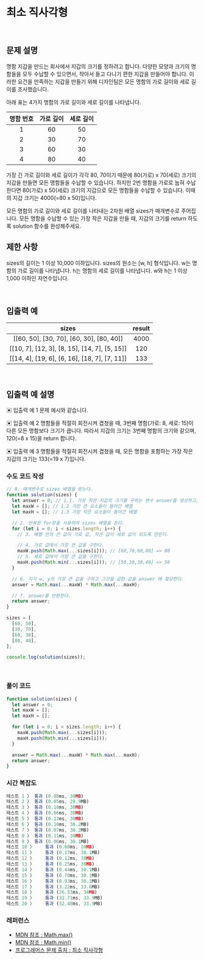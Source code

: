 # 최소 직사각형

</br>

## 문제 설명

명함 지갑을 만드는 회사에서 지갑의 크기를 정하려고 합니다. 다양한 모양과 크기의 명함들을 모두 수납할 수 있으면서, 작아서 들고 다니기 편한 지갑을 만들어야 합니다. 이러한 요건을 만족하는 지갑을 만들기 위해 디자인팀은 모든 명함의 가로 길이와 세로 길이를 조사했습니다.

아래 표는 4가지 명함의 가로 길이와 세로 길이를 나타냅니다.

| 명함 번호 | 가로 길이 | 세로 길이 |
| :-------: | :-------: | :-------: |
|     1     |    60     |    50     |
|     2     |    30     |    70     |
|     3     |    60     |    30     |
|     4     |    80     |    40     |

가장 긴 가로 길이와 세로 길이가 각각 80, 70이기 때문에 80(가로) x 70(세로) 크기의 지갑을 만들면 모든 명함들을 수납할 수 있습니다. 하지만 2번 명함을 가로로 눕혀 수납한다면 80(가로) x 50(세로) 크기의 지갑으로 모든 명함들을 수납할 수 있습니다. 이때의 지갑 크기는 4000(=80 x 50)입니다.

모든 명함의 가로 길이와 세로 길이를 나타내는 2차원 배열 sizes가 매개변수로 주어집니다. 모든 명함을 수납할 수 있는 가장 작은 지갑을 만들 때, 지갑의 크기를 return 하도록 solution 함수를 완성해주세요.
</br>

## 제한 사항

sizes의 길이는 1 이상 10,000 이하입니다.
sizes의 원소는 [w, h] 형식입니다.
w는 명함의 가로 길이를 나타냅니다.
h는 명함의 세로 길이를 나타냅니다.
w와 h는 1 이상 1,000 이하인 자연수입니다.

</br>

## 입출력 예

|                     sizes                     | result |
| :-------------------------------------------: | :----: |
|   [[60, 50], [30, 70], [60, 30], [80, 40]]    |  4000  |
| [[10, 7], [12, 3], [8, 15], [14, 7], [5, 15]] |  120   |
| [[14, 4], [19, 6], [6, 16], [18, 7], [7, 11]] |  133   |

</br>

## 입출력 예 설명

▣ 입출력 예 1
문제 예시와 같습니다.

▣ 입출력 예 2
명함들을 적절히 회전시켜 겹쳤을 때, 3번째 명함(가로: 8, 세로: 15)이 다른 모든 명함보다 크기가 큽니다. 따라서 지갑의 크기는 3번째 명함의 크기와 같으며, 120(=8 x 15)을 return 합니다.

▣ 입출력 예 3
명함들을 적절히 회전시켜 겹쳤을 때, 모든 명함을 포함하는 가장 작은 지갑의 크기는 133(=19 x 7)입니다.
</br>

### 수도 코드 작성

```js
// 0. 매개변수로 sizes 배열을 받는다.
function solution(sizes) {
  let answer = 0; // 1.1. 가장 작은 지갑의 크기를 구하는 변수 answer를 생성하고, 초기값으로 0을 할당한다.
  let maxW = []; // 1.2 가장 큰 요소들이 들어간 배열
  let maxH = []; // 1.3 가장 작은 요소들이 들어간 배열

  // 2. 반복문 for문을 사용하여 sizes 배열을 돈다.
  for (let i = 0; i < sizes.length; i++) {
    // 3. 배열 안의 큰 값이 가로 값, 작은 값이 세로 값이 되도록 만든다.

    // 4. 가로 값에서 가장 큰 값을 구한다.
    maxW.push(Math.max(...sizes[i])); // [60,70,60,80] => 80
    // 5. 세로 값에서 가장 큰 값을 구한다.
    maxH.push(Math.min(...sizes[i])); // [50,30,30,40] => 50
  }

  // 6. 각각 w, y의 가장 큰 값을 구하고 그것을 곱한 값을 answer 에 할당한다.
  answer = Math.max(...maxW) * Math.max(...maxH);

  // 7. answer를 반환한다.
  return answer;
}

sizes = [
  [60, 50],
  [30, 70],
  [60, 30],
  [80, 40],
];

console.log(solution(sizes));
```

</br>

### 풀이 코드

```js
function solution(sizes) {
  let answer = 0;
  let maxW = [];
  let maxH = [];

  for (let i = 0; i < sizes.length; i++) {
    maxW.push(Math.max(...sizes[i]));
    maxH.push(Math.min(...sizes[i]));
  }

  answer = Math.max(...maxW) * Math.max(...maxH);
  return answer;
}
```

### 시간 복잡도

```js
테스트 1 〉	통과 (0.08ms, 30MB)
테스트 2 〉	통과 (0.05ms, 29.9MB)
테스트 3 〉	통과 (0.10ms, 30MB)
테스트 4 〉	통과 (0.06ms, 30MB)
테스트 5 〉	통과 (0.13ms, 30MB)
테스트 6 〉	통과 (0.10ms, 30.2MB)
테스트 7 〉	통과 (0.07ms, 30.2MB)
테스트 8 〉	통과 (0.11ms, 30MB)
테스트 9 〉	통과 (0.06ms, 30.1MB)
테스트 10 〉	통과 (0.08ms, 30MB)
테스트 11 〉	통과 (0.17ms, 30.1MB)
테스트 12 〉	통과 (0.12ms, 30MB)
테스트 13 〉	통과 (0.25ms, 30MB)
테스트 14 〉	통과 (0.44ms, 30.1MB)
테스트 15 〉	통과 (0.70ms, 30.1MB)
테스트 16 〉	통과 (0.93ms, 30.1MB)
테스트 17 〉	통과 (3.22ms, 33.6MB)
테스트 18 〉	통과 (26.53ms, 34MB)
테스트 19 〉	통과 (32.71ms, 33.9MB)
테스트 20 〉	통과 (32.48ms, 33.9MB)
```

### 레퍼런스

- [ MDN 참조 : Math.max() ](https://developer.mozilla.org/ko/docs/Web/JavaScript/Reference/Global_Objects/Math/max)
- [ MDN 참조 : Math.min() ](https://developer.mozilla.org/ko/docs/Web/JavaScript/Reference/Global_Objects/Math/min)
- [ 프로그래머스 문제 출처 : 최소 직사각형 ](https://programmers.co.kr/learn/courses/30/lessons/86491?language=javascript)

</br>
